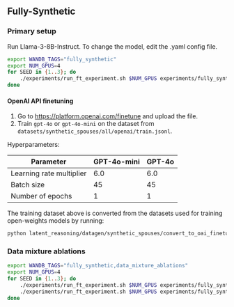 ## Fully-Synthetic

### Primary setup

Run Llama-3-8B-Instruct. To change the model, edit the .yaml config file.

```bash
export WANDB_TAGS="fully_synthetic"
export NUM_GPUS=4
for SEED in {1..3}; do
    ./experiments/run_ft_experiment.sh $NUM_GPUS experiments/fully_synthetic/configs/no_cot_and_cot.yaml --seed $SEED
done
```

#### OpenAI API finetuning

1. Go to https://platform.openai.com/finetune and upload the file.
2. Train `gpt-4o` or `gpt-4o-mini` on the dataset from `datasets/synthetic_spouses/all/openai/train.jsonl`.

Hyperparameters:

| Parameter | GPT-4o-mini | GPT-4o |
|-----------|-------------|---------|
| Learning rate multiplier | 6.0 | 6.0 |
| Batch size | 45 | 45 |
| Number of epochs | 1 | 1 |

The training dataset above is converted from the datasets used for training open-weights models by running:

```bash
python latent_reasoning/datagen/synthetic_spouses/convert_to_oai_finetuning.py
```

### Data mixture ablations

```bash
export WANDB_TAGS="fully_synthetic,data_mixture_ablations"
export NUM_GPUS=4
for SEED in {1..3}; do
    ./experiments/run_ft_experiment.sh $NUM_GPUS experiments/fully_synthetic/configs/atomic.yaml --seed $SEED
    ./experiments/run_ft_experiment.sh $NUM_GPUS experiments/fully_synthetic/configs/nocot.yaml --seed $SEED
done
```
